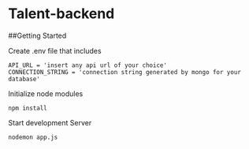 # Talent-backend

##Getting Started

Create .env file that includes

```
API_URL = 'insert any api url of your choice'
CONNECTION_STRING = 'connection string generated by mongo for your database'
```

Initialize node modules

```
npm install
```

Start development Server

```
nodemon app.js
```
